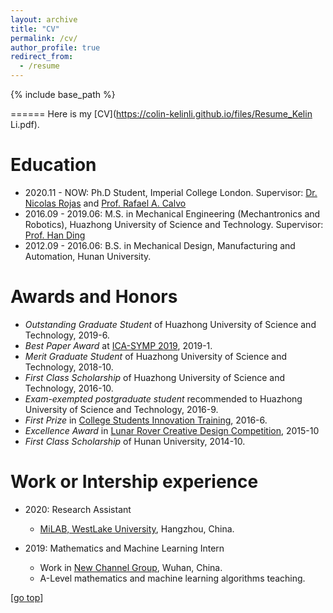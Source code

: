 ```yaml
---
layout: archive
title: "CV"
permalink: /cv/
author_profile: true
redirect_from:
  - /resume
---
```


{% include base_path %}

======
Here is my [CV](https://colin-kelinli.github.io/files/Resume_Kelin Li.pdf).
<!-- Here is my CV [[English Version](https://yrwang501.github.io/files/CV_Yanran.pdf), [中文简历](https://alanlusun.github.io/files/CV_LuChangsheng_CN.pdf)]. -->

Education
======
* 2020.11 - NOW:     Ph.D Student, Imperial College London.
	Supervisor: [Dr. Nicolas Rojas](https://www.imperial.ac.uk/people/n.rojas) and [Prof. Rafael A. Calvo](https://www.imperial.ac.uk/people/r.calvo)
* 2016.09 - 2019.06: M.S. in Mechanical Engineering (Mechantronics and Robotics), Huazhong University of Science and Technology.
	Supervisor: [Prof. Han Ding](http://english.mse.hust.edu.cn/info/1073/1993.htm)
* 2012.09 - 2016.06: B.S. in Mechanical Design, Manufacturing and Automation, Hunan University.

Awards and Honors
======  
* *Outstanding Graduate Student* of Huazhong University of Science and Technology, 2019-6.
* *Best Paper Award* at [ICA-SYMP 2019](https://site.ieee.org/thailand-css/ica-symp-2019/), 2019-1.
* *Merit Graduate Student* of Huazhong University of Science and Technology, 2018-10.
* *First Class Scholarship* of Huazhong University of Science and Technology, 2016-10.
* *Exam-exempted postgraduate student* recommended to Huazhong University of Science and Technology, 2016-9.
* *First Prize* in [College Students Innovation Training](http://jwc.hnu.edu.cn/cxcy/SITjh.htm), 2016-6.
* *Excellence Award* in [Lunar Rover Creative Design Competition](http://www.cose.edu.cn/info/1037/1255.htm#), 2015-10
* *First Class Scholarship* of Hunan University, 2014-10.

Work or Intership experience
======
* 2020: Research Assistant
  * [MiLAB, WestLake University](https://en.westlake.edu.cn/), Hangzhou, China.

* 2019: Mathematics and Machine Learning Intern
  * Work in [New Channel Group](https://wh.xhd.cn/), Wuhan, China.
  * A-Level mathematics and machine learning algorithms teaching.

[[go top](https://colin-kelinli.github.io/cv/)]  
